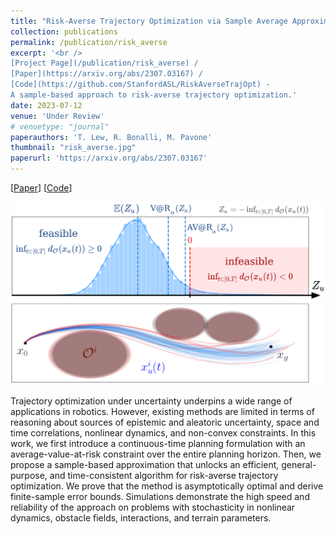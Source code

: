 ```yaml
---
title: "Risk-Averse Trajectory Optimization via Sample Average Approximation"
collection: publications
permalink: /publication/risk_averse
excerpt: '<br />
[Project Page](/publication/risk_averse) / 
[Paper](https://arxiv.org/abs/2307.03167) / 
[Code](https://github.com/StanfordASL/RiskAverseTrajOpt) - 
A sample-based approach to risk-averse trajectory optimization.'
date: 2023-07-12
venue: 'Under Review'
# venuetype: "journal"
paperauthors: 'T. Lew, R. Bonalli, M. Pavone'
thumbnail: "risk_averse.jpg"
paperurl: 'https://arxiv.org/abs/2307.03167'
---
```


[[Paper](https://arxiv.org/abs/2307.03167)] 
[[Code](https://github.com/StanfordASL/RiskAverseTrajOpt)]

<p style="text-align:center;"><img src="/images/risk_averse.jpg" width="600"></p>

Trajectory optimization under uncertainty underpins a wide range of applications in robotics. However, existing methods are limited in terms of reasoning about sources of epistemic and aleatoric uncertainty, space and time correlations, nonlinear dynamics, and non-convex constraints. In this work, we first introduce a continuous-time planning formulation with an average-value-at-risk constraint over the entire planning horizon. Then, we propose a sample-based approximation that unlocks an efficient, general-purpose, and time-consistent algorithm for risk-averse trajectory optimization. We prove that the method is asymptotically optimal and derive finite-sample error bounds. Simulations demonstrate the high speed and reliability of the approach on problems with stochasticity in nonlinear dynamics, obstacle fields, interactions, and terrain parameters.